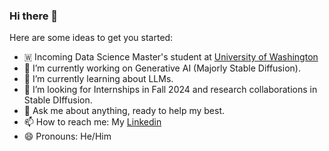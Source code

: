 ### Hi there 👋

<!--
**0sparsh2/0sparsh2** is a ✨ _special_ ✨ repository because its `README.md` (this file) appears on your GitHub profile. -->

Here are some ideas to get you started:

- 🇼 Incoming Data Science Master's student at [University of Washington](https://www.washington.edu/) 
- 🔭 I’m currently working on Generative AI (Majorly Stable Diffusion).  
- 🌱 I’m currently learning about LLMs.
- 👯 I’m looking for Internships in Fall 2024 and research collaborations in Stable DIffusion.
- 💬 Ask me about anything, ready to help my best.
- 📫 How to reach me: My [Linkedin](https://www.linkedin.com/in/sparshnagpal/)
- 😄 Pronouns: He/Him
